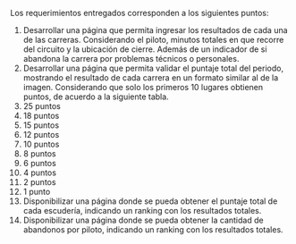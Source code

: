 Los requerimientos entregados corresponden a los siguientes puntos:
1. Desarrollar una página que permita ingresar los resultados de cada una de las carreras. Considerando el
piloto, minutos totales en que recorre del circuito y la ubicación de cierre. Además de un indicador de si
abandona la carrera por problemas técnicos o personales.
2. Desarrollar una página que permita validar el puntaje total del periodo, mostrando el resultado de cada
carrera en un formato similar al de la imagen. Considerando que solo los primeros 10 lugares obtienen
puntos, de acuerdo a la siguiente tabla.
1. 25 puntos
2. 18 puntos
3. 15 puntos
4. 12 puntos
5. 10 puntos
6. 8 puntos
7. 6 puntos
8. 4 puntos
9. 2 puntos
10. 1 punto
3. Disponibilizar una página donde se pueda obtener el puntaje total de cada escudería, indicando un ranking
con los resultados totales.
4. Disponibilizar una página donde se pueda obtener la cantidad de abandonos por piloto, indicando un ranking
con los resultados totales.